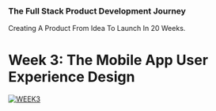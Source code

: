 ### The Full Stack Product Development Journey
Creating A Product From Idea To Launch In 20 Weeks.

# Week 3: The Mobile App User Experience Design
[![WEEK3](https://img.shields.io/badge/Week_3-STARTED-blue.svg)](week3)
